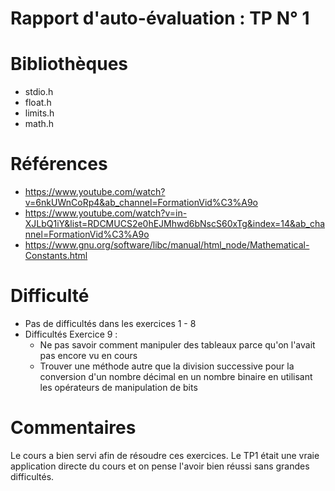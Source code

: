 
# Rapport d'auto-évaluation : TP N° 1 
# Bibliothèques
* stdio.h
* float.h
* limits.h
* math.h 

# Références
* https://www.youtube.com/watch?v=6nkUWnCoRp4&ab_channel=FormationVid%C3%A9o
* https://www.youtube.com/watch?v=in-XJLbQ1iY&list=RDCMUCS2e0hEJMhwd6bNscS60xTg&index=14&ab_channel=FormationVid%C3%A9o
* https://www.gnu.org/software/libc/manual/html_node/Mathematical-Constants.html


# Difficulté
* Pas de difficultés dans les exercices 1 - 8 
* Difficultés Exercice 9 : 
    * Ne pas savoir comment manipuler des tableaux parce qu'on l'avait pas encore vu en cours
    * Trouver une méthode autre que la division successive pour la conversion d'un nombre décimal en un nombre binaire en utilisant les opérateurs de manipulation de bits

# Commentaires
Le cours a bien servi afin de résoudre ces exercices.
Le TP1 était une vraie application directe du cours et on pense l'avoir bien réussi sans grandes difficultés.
